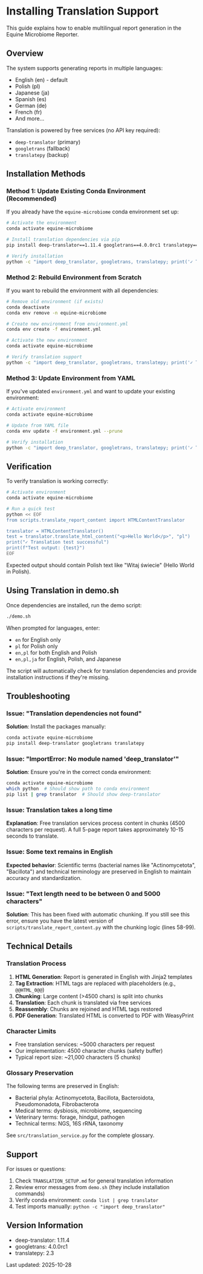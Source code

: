 # Installing Translation Support

This guide explains how to enable multilingual report generation in the Equine Microbiome Reporter.

## Overview

The system supports generating reports in multiple languages:
- English (en) - default
- Polish (pl)
- Japanese (ja)
- Spanish (es)
- German (de)
- French (fr)
- And more...

Translation is powered by free services (no API key required):
- `deep-translator` (primary)
- `googletrans` (fallback)
- `translatepy` (backup)

## Installation Methods

### Method 1: Update Existing Conda Environment (Recommended)

If you already have the `equine-microbiome` conda environment set up:

```bash
# Activate the environment
conda activate equine-microbiome

# Install translation dependencies via pip
pip install deep-translator==1.11.4 googletrans==4.0.0rc1 translatepy==2.3

# Verify installation
python -c "import deep_translator, googletrans, translatepy; print('✓ Translation dependencies installed')"
```

### Method 2: Rebuild Environment from Scratch

If you want to rebuild the environment with all dependencies:

```bash
# Remove old environment (if exists)
conda deactivate
conda env remove -n equine-microbiome

# Create new environment from environment.yml
conda env create -f environment.yml

# Activate the new environment
conda activate equine-microbiome

# Verify translation support
python -c "import deep_translator, googletrans, translatepy; print('✓ Translation ready')"
```

### Method 3: Update Environment from YAML

If you've updated `environment.yml` and want to update your existing environment:

```bash
# Activate environment
conda activate equine-microbiome

# Update from YAML file
conda env update -f environment.yml --prune

# Verify installation
python -c "import deep_translator, googletrans, translatepy; print('✓ Translation updated')"
```

## Verification

To verify translation is working correctly:

```bash
# Activate environment
conda activate equine-microbiome

# Run a quick test
python << EOF
from scripts.translate_report_content import HTMLContentTranslator

translator = HTMLContentTranslator()
test = translator.translate_html_content("<p>Hello World</p>", "pl")
print("✓ Translation test successful")
print(f"Test output: {test}")
EOF
```

Expected output should contain Polish text like "Witaj świecie" (Hello World in Polish).

## Using Translation in demo.sh

Once dependencies are installed, run the demo script:

```bash
./demo.sh
```

When prompted for languages, enter:
- `en` for English only
- `pl` for Polish only
- `en,pl` for both English and Polish
- `en,pl,ja` for English, Polish, and Japanese

The script will automatically check for translation dependencies and provide installation instructions if they're missing.

## Troubleshooting

### Issue: "Translation dependencies not found"

**Solution**: Install the packages manually:
```bash
conda activate equine-microbiome
pip install deep-translator googletrans translatepy
```

### Issue: "ImportError: No module named 'deep_translator'"

**Solution**: Ensure you're in the correct conda environment:
```bash
conda activate equine-microbiome
which python  # Should show path to conda environment
pip list | grep translator  # Should show deep-translator
```

### Issue: Translation takes a long time

**Explanation**: Free translation services process content in chunks (4500 characters per request). A full 5-page report takes approximately 10-15 seconds to translate.

### Issue: Some text remains in English

**Expected behavior**: Scientific terms (bacterial names like "Actinomycetota", "Bacillota") and technical terminology are preserved in English to maintain accuracy and standardization.

### Issue: "Text length need to be between 0 and 5000 characters"

**Solution**: This has been fixed with automatic chunking. If you still see this error, ensure you have the latest version of `scripts/translate_report_content.py` with the chunking logic (lines 58-99).

## Technical Details

### Translation Process

1. **HTML Generation**: Report is generated in English with Jinja2 templates
2. **Tag Extraction**: HTML tags are replaced with placeholders (e.g., `@@HTML_0@@`)
3. **Chunking**: Large content (>4500 chars) is split into chunks
4. **Translation**: Each chunk is translated via free services
5. **Reassembly**: Chunks are rejoined and HTML tags restored
6. **PDF Generation**: Translated HTML is converted to PDF with WeasyPrint

### Character Limits

- Free translation services: ~5000 characters per request
- Our implementation: 4500 character chunks (safety buffer)
- Typical report size: ~21,000 characters (5 chunks)

### Glossary Preservation

The following terms are preserved in English:
- Bacterial phyla: Actinomycetota, Bacillota, Bacteroidota, Pseudomonadota, Fibrobacterota
- Medical terms: dysbiosis, microbiome, sequencing
- Veterinary terms: forage, hindgut, pathogen
- Technical terms: NGS, 16S rRNA, taxonomy

See `src/translation_service.py` for the complete glossary.

## Support

For issues or questions:
1. Check `TRANSLATION_SETUP.md` for general translation information
2. Review error messages from `demo.sh` (they include installation commands)
3. Verify conda environment: `conda list | grep translator`
4. Test imports manually: `python -c "import deep_translator"`

## Version Information

- deep-translator: 1.11.4
- googletrans: 4.0.0rc1
- translatepy: 2.3

Last updated: 2025-10-28
